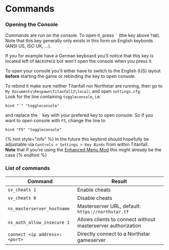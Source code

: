 # Commands

### Opening the Console

Commands are run on the console. To open it, press `` ` `` (the key above `TAB`).\
Note that this key generally only exists in this form on English keybords (ANSI US, ISO UK, ...).

If you for example have a German keyboard you'll notice that this key is located left of `BACKSPACE` but won't open the console when you press it.

To open your console you'll either have to switch to the English (US) layout **before** starting the game or rebinding the key to open console.

To rebind it make sure neither Titanfall nor Northstar are running, then go to `My Documents\Respawn\Titanfall2\local\` and open `settings.cfg`.\
Look for the line containing `toggleconsole`, i.e.

```
bind "`" "toggleconsole"
```

and replace the `` ` `` key with your prefered key to open console. So if you want to open console with `F5`, change the line to

```
bind "F5" "toggleconsole"
```

{% hint style="info" %}
In the future this keybind should hopefully be adjustable via `Controls > Settings > Key Binds` from within Titanfall.\
**Note** that if you're using the [Enhanced Menu Mod](https://github.com/taskinoz/Enhanced-Menu-Mod) this might already be the case
{% endhint %}

### List of commands

| Command                 | Result         |
| ----------------------- | -------------- |
| `sv_cheats 1`           | Enable cheats  |
| `sv_cheats 0`           | Disable cheats |
| `ns_masterserver_hostname` | Masterserver URL, default: `https://northstar.tf` |
| `ns_auth_allow_insecure 1` | Allows clients to connect without masterserver authorization |
| `connect <ip address>:<port>` | Directly connect to a Northstar gameserver |